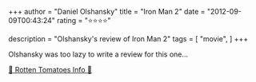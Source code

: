 +++
author = "Daniel Olshansky"
title = "Iron Man 2"
date = "2012-09-09T00:43:24"
rating = "⭐⭐⭐⭐"

description = "Olshansky's review of Iron Man 2"
tags = [
    "movie",
]
+++


Olshansky was too lazy to write a review for this one...

[🍅 Rotten Tomatoes Info 🍅](https://www.rottentomatoes.com//m/iron_man_2)